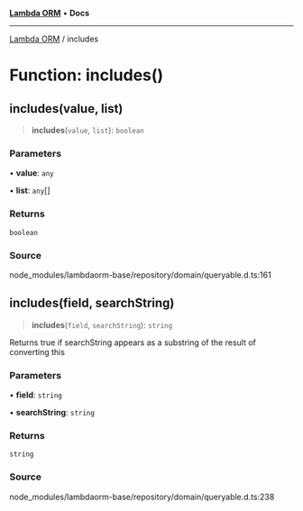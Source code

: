 [**Lambda ORM**](../README.md) • **Docs**

***

[Lambda ORM](../README.md) / includes

# Function: includes()

## includes(value, list)

> **includes**(`value`, `list`): `boolean`

### Parameters

• **value**: `any`

• **list**: `any`[]

### Returns

`boolean`

### Source

node\_modules/lambdaorm-base/repository/domain/queryable.d.ts:161

## includes(field, searchString)

> **includes**(`field`, `searchString`): `string`

Returns true if searchString appears as a substring of the result of converting this

### Parameters

• **field**: `string`

• **searchString**: `string`

### Returns

`string`

### Source

node\_modules/lambdaorm-base/repository/domain/queryable.d.ts:238
